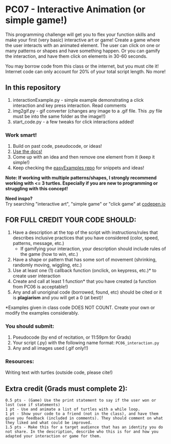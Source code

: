 # PC07 - Interactive Animation (or simple game!)
This programming challenge will get you to flex your function skills and make your first (very basic) interactive art or game! Create a game where the user interacts with an animated element. The user can click on one or many patterns or shapes and have something happen. Or you can gamify the interaction, and have them click on elements in 30-60 seconds.

You may borrow code from this class or the internet, but you must cite it! Internet code can only account for 20% of your total script length. No more!

## In this repository
1. interactionExample.py - simple example demonstrating a click interaction and key press interaction. Read comments
2. img2gif.py - gif converter (changes any image to a .gif file. This .py file must be into the same folder as the image!!)
3. start_code.py - a few tweaks for click interactions added! 

### Work smart!
1. Build on past code, pseudocode, or ideas!<br>
2. [Use the docs!](https://docs.python.org/3/library/turtle.html)
3. Come up with an idea and then remove one element from it (keep it simple!)<br>
4. Keep checking the [easyExamples repo](https://github.com/ATLS1300/EasyExamples) for snippets and ideas!

**Note: If working with multiple patterns/shapes, I strongly recommend working with <= 3 turtles. Especially if you are new to programming or struggling with this concept!**

**Need inspo?**<br>
Try searching "interactive art", "simple game" or "click game" at [codepen.io](https://codepen.io)

## FOR FULL CREDIT YOUR CODE SHOULD:
1. Have a description at the top of the script with instructions/rules that describes inclusive practices that you have considered (color, speed, patterns, message, etc.)
    - If gamifying your interaction, your description should include rules of the game (how to win, etc.)
2. Have a shape or pattern that has some sort of movement (shrinking, randomly moving, wiggling, etc.)
3. Use at least one (1) callback function (onclick, on keypress, etc.)* to create user interaction
4. Create and call at least 1 function* that you have created (a function from PC06 is acceptable!)
5. Any and all unoriginal code (borrowed, found, etc) should be cited or it is **plagiarism** and you will get a 0 (at best)!

*Examples given in class code DOES NOT COUNT. Create your own or modify the examples considerably.

### You should submit:
1. Pseudocode (by end of recitation, or 11:59pm for Grads)
2. Your script (.py) with the following name format: `PC06_interaction.py`
3. Any and all images used (.gif only!!)

### Resources:

Writing text with turtles (outside code, please cite!)

## Extra credit (Grads must complete 2):
    0.5 pts - (Game) Use the print statement to say if the user won or lost (use if statements)
    1 pt - Use and animate a list of turtles with a while loop.
    1 pt - Show your code to a friend (not in the class), and have them give you feedback (included in comments). They should comment on what they liked and what could be improved.
    1.5 pts - Make this for a target audience that has an identity you do not share. In the description, describe who this is for and how you adapted your interaction or game for them.
